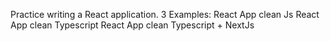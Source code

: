 Practice writing a React application.
3 Examples:
React App clean Js
React App clean Typescript
React App clean Typescript + NextJs
